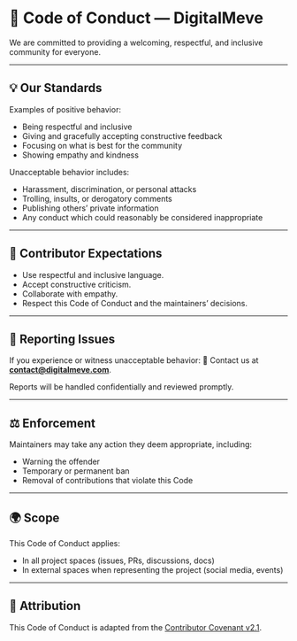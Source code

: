 # 📜 Code of Conduct — DigitalMeve

We are committed to providing a welcoming, respectful, and inclusive community for everyone.

---

## 💡 Our Standards

Examples of positive behavior:

- Being respectful and inclusive
- Giving and gracefully accepting constructive feedback
- Focusing on what is best for the community
- Showing empathy and kindness

Unacceptable behavior includes:

- Harassment, discrimination, or personal attacks
- Trolling, insults, or derogatory comments
- Publishing others’ private information
- Any conduct which could reasonably be considered inappropriate

---

## 🙋 Contributor Expectations

- Use respectful and inclusive language.
- Accept constructive criticism.
- Collaborate with empathy.
- Respect this Code of Conduct and the maintainers’ decisions.

---

## 🚨 Reporting Issues

If you experience or witness unacceptable behavior:
📧 Contact us at **contact@digitalmeve.com**.

Reports will be handled confidentially and reviewed promptly.

---

## ⚖️ Enforcement

Maintainers may take any action they deem appropriate, including:

- Warning the offender
- Temporary or permanent ban
- Removal of contributions that violate this Code

---

## 🌍 Scope

This Code of Conduct applies:

- In all project spaces (issues, PRs, discussions, docs)
- In external spaces when representing the project (social media, events)

---

## 🙌 Attribution

This Code of Conduct is adapted from the [Contributor Covenant v2.1](https://www.contributor-covenant.org/version/2/1/code_of_conduct/).
